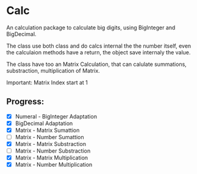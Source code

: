 # Calc

An calculation package to calculate big digits, using BigInteger and BigDecimal.

The class use both class and do calcs internal the the number itself, even the calculaion methods have a return, the object save internaly the value.

The class have too an Matrix Calculation, that can calulate summations, substraction, multiplication of Matrix.

Important: Matrix Index start at 1

## Progress:
- [x] Numeral - BigInteger Adaptation
- [x] BigDecimal Adaptation
- [x] Matrix - Matrix  Sumattion
- [ ] Matrix - Number  Sumattion
- [x] Matrix - Matrix  Substraction
- [ ] Matrix - Number  Substraction
- [x] Matrix - Matrix Multiplication
- [x] Matrix - Number Multiplication
